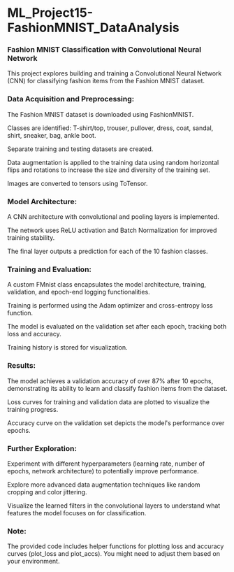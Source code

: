 # ML_Project15-FashionMNIST_DataAnalysis

### Fashion MNIST Classification with Convolutional Neural Network
This project explores building and training a Convolutional Neural Network (CNN) for classifying fashion items from the Fashion MNIST dataset.

### Data Acquisition and Preprocessing:

The Fashion MNIST dataset is downloaded using FashionMNIST.

Classes are identified: T-shirt/top, trouser, pullover, dress, coat, sandal, shirt, sneaker, bag, ankle boot.

Separate training and testing datasets are created.

Data augmentation is applied to the training data using random horizontal flips and rotations to increase the size and diversity of the training set.

Images are converted to tensors using ToTensor.

### Model Architecture:

A CNN architecture with convolutional and pooling layers is implemented.

The network uses ReLU activation and Batch Normalization for improved training stability.

The final layer outputs a prediction for each of the 10 fashion classes.

### Training and Evaluation:

A custom FMnist class encapsulates the model architecture, training, validation, and epoch-end logging functionalities.

Training is performed using the Adam optimizer and cross-entropy loss function.

The model is evaluated on the validation set after each epoch, tracking both loss and accuracy.

Training history is stored for visualization.

### Results:

The model achieves a validation accuracy of over 87% after 10 epochs, demonstrating its ability to learn and classify fashion items from the dataset.

Loss curves for training and validation data are plotted to visualize the training progress.

Accuracy curve on the validation set depicts the model's performance over epochs.

### Further Exploration:

Experiment with different hyperparameters (learning rate, number of epochs, network architecture) to potentially improve performance.

Explore more advanced data augmentation techniques like random cropping and color jittering.

Visualize the learned filters in the convolutional layers to understand what features the model focuses on for classification.

### Note:

The provided code includes helper functions for plotting loss and accuracy curves (plot_loss and plot_accs). You might need to adjust them based on your environment.
